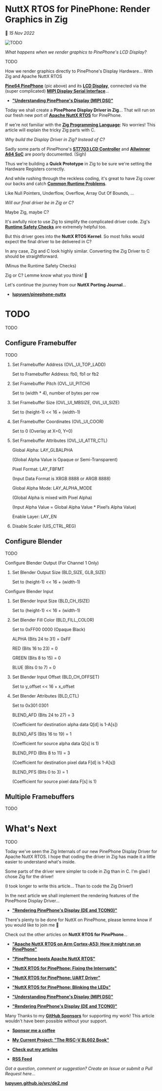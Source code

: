 # NuttX RTOS for PinePhone: Render Graphics in Zig

📝 _15 Nov 2022_

![TODO](https://lupyuen.github.io/images/de2-title.jpg)

_What happens when we render graphics to PinePhone's LCD Display?_

TODO

How we render graphics directly to PinePhone's Display Hardware... With Zig and Apache NuttX RTOS

[__Pine64 PinePhone__](https://wiki.pine64.org/index.php/PinePhone) (pic above) and its [__LCD Display__](https://lupyuen.github.io/articles/dsi#xingbangda-xbd599-lcd-panel), connected via the (super complicated) [__MIPI Display Serial Interface__](https://lupyuen.github.io/articles/dsi#connector-for-mipi-dsi)...

-   [__"Understanding PinePhone's Display (MIPI DSI)"__](https://lupyuen.github.io/articles/dsi)

Today we shall create a __PinePhone Display Driver in Zig__... That will run on our fresh new port of [__Apache NuttX RTOS__](https://lupyuen.github.io/articles/uboot) for PinePhone.

If we're not familiar with the [__Zig Programming Language__](https://ziglang.org/): No worries! This article will explain the tricky Zig parts with C.

_Why build the Display Driver in Zig? Instead of C?_

Sadly some parts of PinePhone's [__ST7703 LCD Controller__](https://lupyuen.github.io/articles/dsi#sitronix-st7703-lcd-controller) and [__Allwinner A64 SoC__](https://lupyuen.github.io/articles/dsi#initialise-mipi-dsi) are poorly documented. (Sigh)

Thus we're building a __Quick Prototype__ in Zig to be sure we're setting the Hardware Registers correctly.

And while rushing through the reckless coding, it's great to have Zig cover our backs and catch [__Common Runtime Problems__](https://ziglang.org/documentation/master/#Undefined-Behavior).

Like Null Pointers, Underflow, Overflow, Array Out Of Bounds, ...

_Will our final driver be in Zig or C?_

Maybe Zig, maybe C?

It's awfully nice to use Zig to simplify the complicated driver code. Zig's [__Runtime Safety Checks__](https://ziglang.org/documentation/master/#Undefined-Behavior) are extremely helpful too.

But this driver goes into the __NuttX RTOS Kernel__. So most folks would expect the final driver to be delivered in C?

In any case, Zig and C look highly similar. Converting the Zig Driver to C should be straightforward.

(Minus the Runtime Safety Checks)

Zig or C? Lemme know what you think! 🙏

Let's continue the journey from our __NuttX Porting Journal__...

-   [__lupyuen/pinephone-nuttx__](https://github.com/lupyuen/pinephone-nuttx)

# TODO

TODO

## Configure Framebuffer

TODO

1.  Set Framebuffer Address (OVL_UI_TOP_LADD)

    Set to Framebuffer Address: fb0, fb1 or fb2

2.  Set Framebuffer Pitch (OVL_UI_PITCH)

    Set to (width * 4), number of bytes per row

3.  Set Framebuffer Size (OVL_UI_MBSIZE, OVL_UI_SIZE)

    Set to (height-1) << 16 + (width-1)

4.  Set Framebuffer Coordinates (OVL_UI_COOR)

    Set to 0 (Overlay at X=0, Y=0)

5.  Set Framebuffer Attributes (OVL_UI_ATTR_CTL)

    Global Alpha: LAY_GLBALPHA

    (Global Alpha Value is Opaque or Semi-Transparent)

    Pixel Format: LAY_FBFMT

    (Input Data Format is XRGB 8888 or ARGB 8888)

    Global Alpha Mode: LAY_ALPHA_MODE

    (Global Alpha is mixed with Pixel Alpha)

    (Input Alpha Value = Global Alpha Value * Pixel’s Alpha Value)

    Enable Layer: LAY_EN

6.  Disable Scaler (UIS_CTRL_REG)

## Configure Blender

TODO

Configure Blender Output (For Channel 1 Only)

1.  Set Blender Output Size (BLD_SIZE, GLB_SIZE)

    Set to (height-1) << 16 + (width-1)

Configure Blender Input

1.  Set Blender Input Size (BLD_CH_ISIZE)

    Set to (height-1) << 16 + (width-1)

2.  Set Blender Fill Color (BLD_FILL_COLOR)

    Set to 0xFF00 0000 (Opaque Black)

    ALPHA (Bits 24 to 31) = 0xFF

    RED (Bits 16 to 23) = 0

    GREEN (Bits 8 to 15) = 0

    BLUE (Bits 0 to 7) = 0

3.  Set Blender Input Offset (BLD_CH_OFFSET)

    Set to y_offset << 16 + x_offset

4.  Set Blender Attributes (BLD_CTL)

    Set to 0x301 0301

    BLEND_AFD (Bits 24 to 27) = 3

    (Coefficient for destination alpha data Q[d] is 1-A[s])

    BLEND_AFS (Bits 16 to 19) = 1

    (Coefficient for source alpha data Q[s] is 1)

    BLEND_PFD (Bits 8 to 11) = 3

    (Coefficient for destination pixel data F[d] is 1-A[s])

    BLEND_PFS (Bits 0 to 3) = 1

    (Coefficient for source pixel data F[s] is 1)

## Multiple Framebuffers

TODO

# What's Next

TODO

Today we've seen the Zig Internals of our new PinePhone Display Driver for Apache NuttX RTOS. I hope that coding the driver in Zig has made it a little easier to understand what's inside.

Some parts of the driver were simpler to code in Zig than in C. I'm glad I chose Zig for the driver!

(I took longer to write this article... Than to code the Zig Driver!)

In the next article we shall implement the rendering features of the PinePhone Display Driver...

-   [__"Rendering PinePhone's Display (DE and TCON0)"__](https://lupyuen.github.io/articles/de)

There's plenty to be done for NuttX on PinePhone, please lemme know if you would like to join me 🙏

Check out the other articles on __NuttX RTOS for PinePhone__...

-   [__"Apache NuttX RTOS on Arm Cortex-A53: How it might run on PinePhone"__](https://lupyuen.github.io/articles/arm)

-   [__"PinePhone boots Apache NuttX RTOS"__](https://lupyuen.github.io/articles/uboot)

-   [__"NuttX RTOS for PinePhone: Fixing the Interrupts"__](https://lupyuen.github.io/articles/interrupt)

-   [__"NuttX RTOS for PinePhone: UART Driver"__](https://lupyuen.github.io/articles/serial)

-   [__"NuttX RTOS for PinePhone: Blinking the LEDs"__](https://lupyuen.github.io/articles/pio)

-   [__"Understanding PinePhone's Display (MIPI DSI)"__](https://lupyuen.github.io/articles/dsi)

-   [__"Rendering PinePhone's Display (DE and TCON0)"__](https://lupyuen.github.io/articles/de)

Many Thanks to my [__GitHub Sponsors__](https://github.com/sponsors/lupyuen) for supporting my work! This article wouldn't have been possible without your support.

-   [__Sponsor me a coffee__](https://github.com/sponsors/lupyuen)

-   [__My Current Project: "The RISC-V BL602 Book"__](https://lupyuen.github.io/articles/book)

-   [__Check out my articles__](https://lupyuen.github.io)

-   [__RSS Feed__](https://lupyuen.github.io/rss.xml)

_Got a question, comment or suggestion? Create an Issue or submit a Pull Request here..._

[__lupyuen.github.io/src/de2.md__](https://github.com/lupyuen/lupyuen.github.io/blob/master/src/de2.md)

